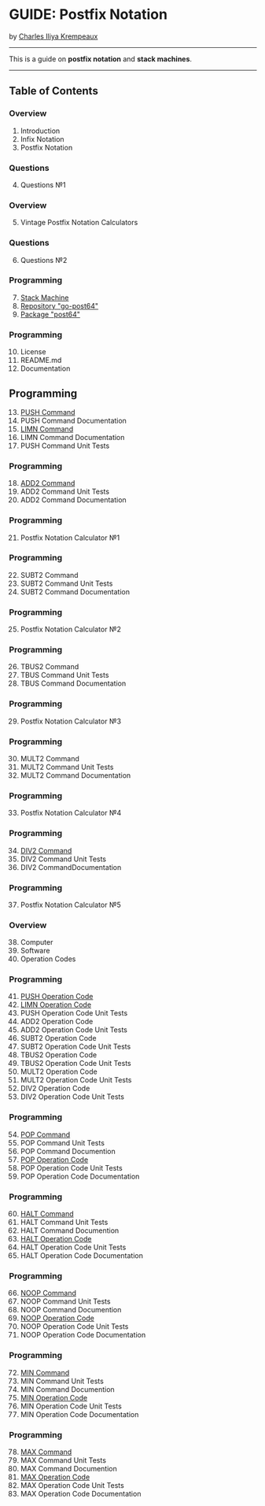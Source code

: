 # GUIDE: Postfix Notation

by [Charles Iliya Krempeaux](http://changelog.ca/)

---

This is a guide on **postfix notation** and **stack machines**.

---

## Table of Contents

### Overview

1. Introduction
2. Infix Notation
3. Postfix Notation

### Questions

4. Questions №1

### Overview

5. Vintage Postfix Notation Calculators

### Questions

6. Questions №2

### Programming

7. [Stack Machine](chapters/stack_machine/README.md)
8. [Repository "go-post64"](chapters/repository_go-post64/README.md)
9. [Package "post64"](chapters/package_go-post64/README.md)

### Programming

10. License
11. README.md
12. Documentation

## Programming

13. [PUSH Command](chapters/push_cmd/README.md)
14. PUSH Command Documentation
15. [LIMN Command](chapters/limn_cmd/README.md)
16. LIMN Command Documentation
17. PUSH Command Unit Tests


### Programming

18. [ADD2 Command](chapters/add2_opcode/README.md)
19. ADD2 Command Unit Tests
20. ADD2 Command Documentation

### Programming

21. Postfix Notation Calculator №1

### Programming

22. SUBT2 Command
23. SUBT2 Command Unit Tests
24. SUBT2 Command Documentation

### Programming

25. Postfix Notation Calculator №2

### Programming

26. TBUS2 Command
27. TBUS Command Unit Tests
28. TBUS Command Documentation

### Programming

29. Postfix Notation Calculator №3

### Programming

30. MULT2 Command
31. MULT2 Command Unit Tests
32. MULT2 Command Documentation

### Programming

33. Postfix Notation Calculator №4

### Programming

34. [DIV2 Command](chapters/div2_opcode/README.md)
35. DIV2 Command Unit Tests
36. DIV2 CommandDocumentation

### Programming

37. Postfix Notation Calculator №5

### Overview

38. Computer
39. Software
40. Operation Codes

### Programming

41. [PUSH Operation Code](chapters/push_opcode/README.md)
42. [LIMN Operation Code](chapters/limn_opcode/README.md)
43. PUSH Operation Code Unit Tests
44. ADD2 Operation Code
45. ADD2 Operation Code Unit Tests
46. SUBT2 Operation Code
47. SUBT2 Operation Code Unit Tests
48. TBUS2 Operation Code
49. TBUS2 Operation Code Unit Tests
50. MULT2 Operation Code
51. MULT2 Operation Code Unit Tests
52. DIV2 Operation Code
53. DIV2 Operation Code Unit Tests

### Programming

54. [POP Command](chapters/pop_cmd/README.md)
55. POP Command Unit Tests
56. POP Command Documention
57. [POP Operation Code](chapters/pop_opcode/README.md)
58. POP Operation Code Unit Tests
59. POP Operation Code Documentation

### Programming

60. [HALT Command](chapters/halt_cmd/README.md)
61. HALT Command Unit Tests
62. HALT Command Documention
63. [HALT Operation Code](chapters/halt_opcode/README.md)
64. HALT Operation Code Unit Tests
65. HALT Operation Code Documentation

### Programming

66. [NOOP Command](chapters/noop_cmd/README.md)
67. NOOP Command Unit Tests
68. NOOP Command Documention
69. [NOOP Operation Code](chapters/noop_opcode/README.md)
70. NOOP Operation Code Unit Tests
71. NOOP Operation Code Documentation

### Programming

72. [MIN Command](chapters/min_cmd/README.md)
73. MIN Command Unit Tests
74. MIN Command Documention
75. [MIN Operation Code](chapters/min_opcode/README.md)
76. MIN Operation Code Unit Tests
77. MIN Operation Code Documentation

### Programming

78. [MAX Command](chapters/max_cmd/README.md)
79. MAX Command Unit Tests
80. MAX Command Documention
81. [MAX Operation Code](chapters/max_opcode/README.md)
82. MAX Operation Code Unit Tests
83. MAX Operation Code Documentation
